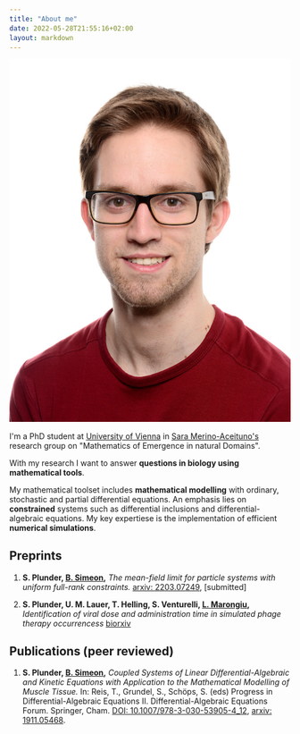 ```yaml
---
title: "About me"
date: 2022-05-28T21:55:16+02:00
layout: markdown
---
```



<div class="sm:float-right sm:max-w-[12em] sm:ml-2">

![](images/steffen_red.jpg)
</div>

I'm a PhD student at [University of Vienna](https://mathematik.univie.ac.at/en/research/biomathematics-and-dynamical-systems/) in [Sara Merino-Aceituno's](https://sites.google.com/view/saramerinoaceituno/about) research group on "Mathematics of Emergence in natural Domains".

With my research I want to answer **questions in biology using mathematical tools**.

My mathematical toolset includes **mathematical modelling** with ordinary, stochastic and partial differential equations. An emphasis lies on **constrained** systems such as differential inclusions and differential-algebraic equations. My key expertiese is the implementation of efficient **numerical simulations**. 




## Preprints

1. **S. Plunder, [B. Simeon](https://www.mathematik.uni-kl.de/en/das/people/head/simeon),** _The mean-field limit for particle systems with uniform full-rank constraints._
[arxiv: 2203.07249](https://arxiv.org/abs/2203.07249), [submitted]

2. **S. Plunder, U. M. Lauer, T. Helling, S. Venturelli, [L. Marongiu](https://www.researchgate.net/profile/Luigi-Marongiu),** _Identification of viral dose and administration time in simulated phage therapy occurrencess_
[biorxiv](https://www.biorxiv.org/content/10.1101/2022.05.05.490714v1)

## Publications (peer reviewed)

1. **S. Plunder, [B. Simeon](https://www.mathematik.uni-kl.de/en/das/people/head/simeon),** _Coupled Systems of Linear Differential-Algebraic and Kinetic Equations with Application to the Mathematical Modelling of Muscle Tissue._
In: Reis, T., Grundel, S., Schöps, S. (eds) Progress in Differential-Algebraic Equations II. Differential-Algebraic Equations Forum. Springer, Cham. [DOI: 10.1007/978-3-030-53905-4_12](https://doi.org/10.1007/978-3-030-53905-4_12), [arxiv: 1911.05468](https://arxiv.org/abs/1911.05468).
